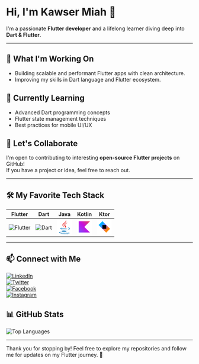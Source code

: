 # Hi, I'm Kawser Miah 👋

I'm a passionate **Flutter developer** and a lifelong learner diving deep into **Dart & Flutter**.

---

## 🔭 What I'm Working On
- Building scalable and performant Flutter apps with clean architecture.
- Improving my skills in Dart language and Flutter ecosystem.

## 🌱 Currently Learning
- Advanced Dart programming concepts
- Flutter state management techniques
- Best practices for mobile UI/UX

## 👯 Let's Collaborate
I'm open to contributing to interesting **open-source Flutter projects** on GitHub!  
If you have a project or idea, feel free to reach out.

---


## 🛠️ My Favorite Tech Stack

| Flutter | Dart | Java | Kotlin | Ktor |
|---------|------|------|--------|------|
| <img src="https://www.vectorlogo.zone/logos/flutterio/flutterio-icon.svg" alt="Flutter" width="40" height="40"/> | <img src="https://www.vectorlogo.zone/logos/dartlang/dartlang-icon.svg" alt="Dart" width="40" height="40"/> | <img src="https://raw.githubusercontent.com/devicons/devicon/master/icons/java/java-original.svg" alt="Java" width="40" height="40"/> | <img src="https://raw.githubusercontent.com/devicons/devicon/master/icons/kotlin/kotlin-original.svg" alt="Kotlin" width="40" height="40"/> | <img src="https://raw.githubusercontent.com/devicons/devicon/master/icons/ktor/ktor-original.svg" alt="Ktor" width="40" height="40"/> |


---

## 📫 Connect with Me

[![LinkedIn](https://img.shields.io/badge/LinkedIn-0A66C2?style=for-the-badge&logo=linkedin&logoColor=white)](https://www.linkedin.com/in/md-kawser-ahmed-b2a250304/)  
[![Twitter](https://img.shields.io/badge/Twitter-1DA1F2?style=for-the-badge&logo=twitter&logoColor=white)](https://twitter.com/kawserahme)  
[![Facebook](https://img.shields.io/badge/Facebook-1877F2?style=for-the-badge&logo=facebook&logoColor=white)](https://fb.com/100010207877779)  
[![Instagram](https://img.shields.io/badge/Instagram-E4405F?style=for-the-badge&logo=instagram&logoColor=white)](https://instagram.com/kawser_ahmed._)



## 📊 GitHub Stats

![Top Languages](https://github-readme-stats.vercel.app/api/top-langs?username=kawser-miah&show_icons=true&locale=en&layout=compact)

---

Thank you for stopping by! Feel free to explore my repositories and follow me for updates on my Flutter journey. 🚀
